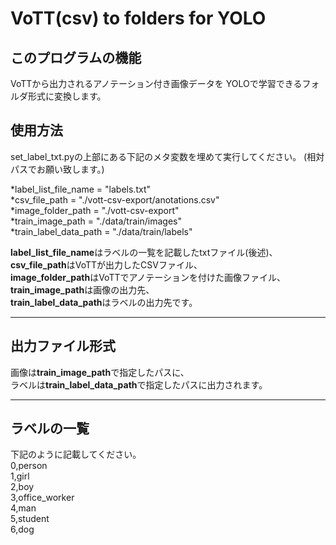 # VoTT(csv) to folders for YOLO

## このプログラムの機能
VoTTから出力されるアノテーション付き画像データを
YOLOで学習できるフォルダ形式に変換します。

## 使用方法
set_label_txt.pyの上部にある下記のメタ変数を埋めて実行してください。
(相対パスでお願い致します。)

*label_list_file_name = "labels.txt"  
*csv_file_path = "./vott-csv-export/anotations.csv"  
*image_folder_path = "./vott-csv-export"  
*train_image_path = "./data/train/images"  
*train_label_data_path = "./data/train/labels"  

**label_list_file_name**はラベルの一覧を記載したtxtファイル(後述)、  
**csv_file_path**はVoTTが出力したCSVファイル、  
**image_folder_path**はVoTTでアノテーションを付けた画像ファイル、  
**train_image_path**は画像の出力先、  
**train_label_data_path**はラベルの出力先です。  


***

## 出力ファイル形式
画像は**train_image_path**で指定したパスに、  
ラベルは**train_label_data_path**で指定したパスに出力されます。

***

## ラベルの一覧
下記のように記載してください。  
0,person  
1,girl  
2,boy  
3,office_worker  
4,man  
5,student  
6,dog  